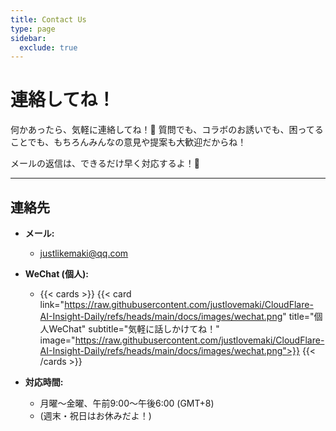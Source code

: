 ```yaml
---
title: Contact Us
type: page
sidebar:
  exclude: true
---
```

# 連絡してね！

何かあったら、気軽に連絡してね！🙌 質問でも、コラボのお誘いでも、困ってることでも、もちろんみんなの意見や提案も大歓迎だからね！

メールの返信は、できるだけ早く対応するよ！💌

---

## **連絡先**

*   **メール:**
    *   [justlikemaki@qq.com](mailto:justlikemaki@qq.com)

*   **WeChat (個人):**
    *   {{< cards >}}
        {{< card link="https://raw.githubusercontent.com/justlovemaki/CloudFlare-AI-Insight-Daily/refs/heads/main/docs/images/wechat.png" title="個人WeChat" subtitle="気軽に話しかけてね！" image="https://raw.githubusercontent.com/justlovemaki/CloudFlare-AI-Insight-Daily/refs/heads/main/docs/images/wechat.png">}}
        {{< /cards >}}

*   **対応時間:**
    *   月曜～金曜、午前9:00～午後6:00 (GMT+8)
    *   (週末・祝日はお休みだよ！)